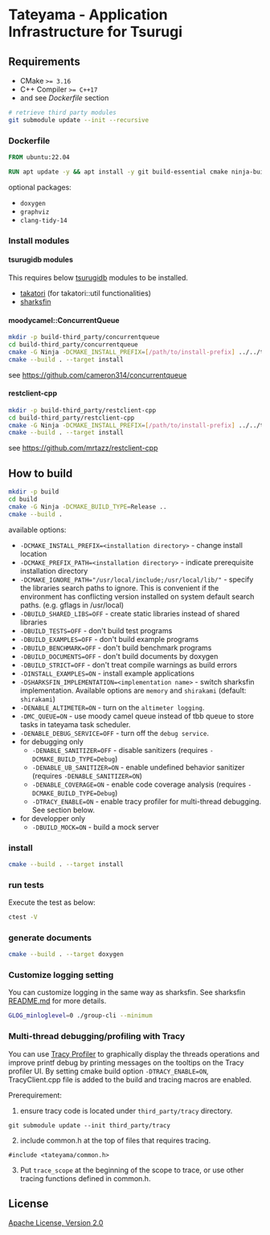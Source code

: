 # Tateyama - Application Infrastructure for Tsurugi

## Requirements

* CMake `>= 3.16`
* C++ Compiler `>= C++17`
* and see *Dockerfile* section

```sh
# retrieve third party modules
git submodule update --init --recursive
```

### Dockerfile

```dockerfile
FROM ubuntu:22.04

RUN apt update -y && apt install -y git build-essential cmake ninja-build libboost-filesystem-dev libboost-system-dev libboost-container-dev libboost-thread-dev libboost-stacktrace-dev libgoogle-glog-dev libgflags-dev doxygen libtbb-dev libnuma-dev libssl-dev libjwt-dev
```

optional packages:

* `doxygen`
* `graphviz`
* `clang-tidy-14`

### Install modules

#### tsurugidb modules

This requires below [tsurugidb](https://github.com/project-tsurugi/tsurugidb) modules to be installed.

* [takatori](https://github.com/project-tsurugi/takatori)  (for takatori::util functionalities)
* [sharksfin](https://github.com/project-tsurugi/sharksfin)

#### moodycamel::ConcurrentQueue

```sh
mkdir -p build-third_party/concurrentqueue
cd build-third_party/concurrentqueue
cmake -G Ninja -DCMAKE_INSTALL_PREFIX=[/path/to/install-prefix] ../../third_party/concurrentqueue
cmake --build . --target install
```

see https://github.com/cameron314/concurrentqueue

#### restclient-cpp

```sh
mkdir -p build-third_party/restclient-cpp
cd build-third_party/restclient-cpp
cmake -G Ninja -DCMAKE_INSTALL_PREFIX=[/path/to/install-prefix] ../../third_party/restclient-cpp
cmake --build . --target install
```

see https://github.com/mrtazz/restclient-cpp

## How to build

```sh
mkdir -p build
cd build
cmake -G Ninja -DCMAKE_BUILD_TYPE=Release ..
cmake --build .
```

available options:
* `-DCMAKE_INSTALL_PREFIX=<installation directory>` - change install location
* `-DCMAKE_PREFIX_PATH=<installation directory>` - indicate prerequisite installation directory
* `-DCMAKE_IGNORE_PATH="/usr/local/include;/usr/local/lib/"` - specify the libraries search paths to ignore. This is convenient if the environment has conflicting version installed on system default search paths. (e.g. gflags in /usr/local)
* `-DBUILD_SHARED_LIBS=OFF` - create static libraries instead of shared libraries
* `-DBUILD_TESTS=OFF` - don't build test programs
* `-DBUILD_EXAMPLES=OFF` - don't build example programs
* `-DBUILD_BENCHMARK=OFF` - don't build benchmark programs
* `-DBUILD_DOCUMENTS=OFF` - don't build documents by doxygen
* `-DBUILD_STRICT=OFF` - don't treat compile warnings as build errors
* `-DINSTALL_EXAMPLES=ON` - install example applications
* `-DSHARKSFIN_IMPLEMENTATION=<implementation name>` - switch sharksfin implementation. Available options are `memory` and `shirakami` (default: `shirakami`)
* `-DENABLE_ALTIMETER=ON` - turn on the `altimeter logging`.
* `-DMC_QUEUE=ON` - use moody camel queue instead of tbb queue to store tasks in tateyama task scheduler.
* `-DENABLE_DEBUG_SERVICE=OFF` - turn off the `debug service`.
* for debugging only
  * `-DENABLE_SANITIZER=OFF` - disable sanitizers (requires `-DCMAKE_BUILD_TYPE=Debug`)
  * `-DENABLE_UB_SANITIZER=ON` - enable undefined behavior sanitizer (requires `-DENABLE_SANITIZER=ON`)
  * `-DENABLE_COVERAGE=ON` - enable code coverage analysis (requires `-DCMAKE_BUILD_TYPE=Debug`)
  * `-DTRACY_ENABLE=ON` - enable tracy profiler for multi-thread debugging. See section below.
* for developper only
  * `-DBUILD_MOCK=ON` - build a mock server

### install

```sh
cmake --build . --target install
```

### run tests

Execute the test as below:
```sh
ctest -V
```

### generate documents

```sh
cmake --build . --target doxygen
```

### Customize logging setting
You can customize logging in the same way as sharksfin. See sharksfin [README.md](https://github.com/project-tsurugi/sharksfin/blob/master/README.md#customize-logging-setting) for more details.

```sh
GLOG_minloglevel=0 ./group-cli --minimum
```

### Multi-thread debugging/profiling with Tracy

You can use [Tracy Profiler](https://github.com/wolfpld/tracy) to graphically display the threads operations and improve printf debug by printing messages on the tooltips on the Tracy profiler UI.
By setting cmake build option `-DTRACY_ENABLE=ON`, TracyClient.cpp file is added to the build and tracing macros are enabled.

Prerequirement:

1. ensure tracy code is located under `third_party/tracy` directory.
```
git submodule update --init third_party/tracy
```

2. include common.h at the top of files that requires tracing.
```
#include <tateyama/common.h>
```

3. Put `trace_scope` at the beginning of the scope to trace, or use other tracing functions defined in common.h.

## License

[Apache License, Version 2.0](http://www.apache.org/licenses/LICENSE-2.0)

